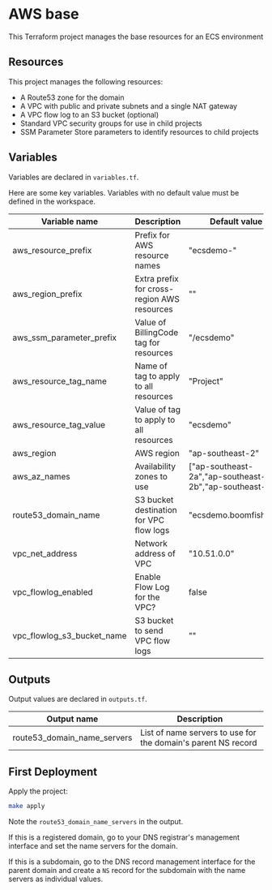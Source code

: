 # AWS base

This Terraform project manages the base resources for an ECS environment

## Resources

This project manages the following resources:

- A Route53 zone for the domain
- A VPC with public and private subnets and a single NAT gateway
- A VPC flow log to an S3 bucket (optional)
- Standard VPC security groups for use in child projects
- SSM Parameter Store parameters to identify resources to child projects

## Variables

Variables are declared in `variables.tf`.

Here are some key variables. Variables with no default value must be defined in the workspace.

| Variable name              | Description                                  | Default value          |
| -------------------------- | -------------------------------------------- | ---------------------- |
| aws_resource_prefix        | Prefix for AWS resource names                | "ecsdemo-"             |
| aws_region_prefix          | Extra prefix for cross-region AWS resources  | ""                     |
| aws_ssm_parameter_prefix   | Value of BillingCode tag for resources       | "/ecsdemo"             |
| aws_resource_tag_name      | Name of tag to apply to all resources        | "Project"              |
| aws_resource_tag_value     | Value of tag to apply to all resources       | "ecsdemo"              |
| aws_region                 | AWS region                                   | "ap-southeast-2"       |
| aws_az_names               | Availability zones to use | ["ap-southeast-2a","ap-southeast-2b","ap-southeast-2c"] |
| route53_domain_name        | S3 bucket destination for VPC flow logs      | "ecsdemo.boomfish.net" |
| vpc_net_address            | Network address of VPC                       | "10.51.0.0"            |
| vpc_flowlog_enabled        | Enable Flow Log for the VPC?                 | false                  |
| vpc_flowlog_s3_bucket_name | S3 bucket to send VPC flow logs              | ""                     |

## Outputs

Output values are declared in `outputs.tf`.

| Output name                 | Description                                                    |
| --------------------------- | -------------------------------------------------------------- |
| route53_domain_name_servers | List of name servers to use for the domain's parent NS record  |

## First Deployment

Apply the project:

```bash
make apply
```

Note the `route53_domain_name_servers` in the output.

If this is a registered domain, go to your DNS registrar's management interface and set the name servers for the domain.

If this is a subdomain, go to the DNS record management interface for the parent domain and create a `NS` record for the subdomain with the name servers as individual values.
